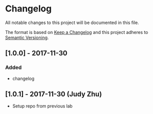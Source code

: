 # Changelog
All notable changes to this project will be documented in this file.

The format is based on [Keep a Changelog](http://keepachangelog.com/en/1.0.0/)
and this project adheres to [Semantic Versioning](http://semver.org/spec/v2.0.0.html).


## [1.0.0] - 2017-11-30
### Added
- changelog

## [1.0.1] - 2017-11-30 (Judy Zhu)

- Setup repo from previous lab



